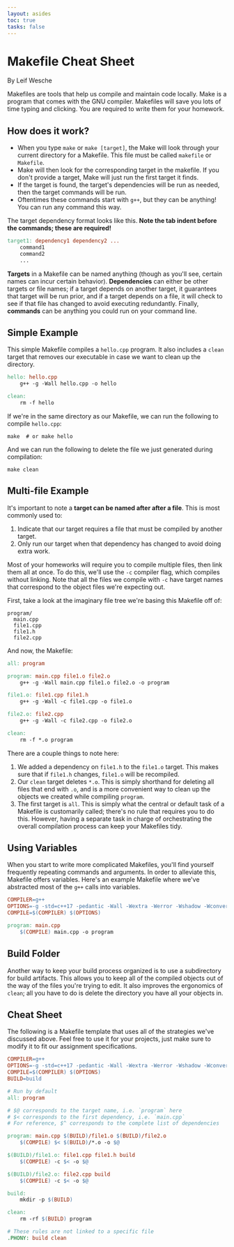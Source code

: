 ```yaml
---
layout: asides
toc: true
tasks: false
---
```


# Makefile Cheat Sheet

By Leif Wesche

Makefiles are tools that help us compile and maintain code locally.
Make is a program that comes with the GNU compiler.
Makefiles will save you lots of time typing and clicking. 
You are required to write them for your homework. 

## How does it work?
 
- When you type `make` or `make [target]`, the Make will look through your current directory for a Makefile.
  This file must be called `makefile` or `Makefile`.
- Make will then look for the corresponding target in the makefile.
  If you don't provide a target, Make will just run the first target it finds.
- If the target is found, the target's dependencies will be run as needed, then the target commands will be run. 
- Oftentimes these commands start with `g++`, but they can be anything!
  You can run any command this way.
  
The target dependency format looks like this. 
**Note the tab indent before the commands; these are required!**
  
```makefile
target1: dependency1 dependency2 ...
	command1
	command2
	...
```

**Targets** in a Makefile can be named anything (though as you'll see, certain names can incur certain behavior).
**Dependencies** can either be other targets or file names; if a target depends on another target, it guarantees that target will be run prior, and if a target depends on a file, it will check to see if that file has changed to avoid executing redundantly.
Finally, **commands** can be anything you could run on your command line.

## Simple Example

This simple Makefile compiles a `hello.cpp` program.
It also includes a `clean` target that removes our executable in case we want to clean up the directory.

```makefile
hello: hello.cpp
	g++ -g -Wall hello.cpp -o hello

clean:
	rm -f hello
```

If we're in the same directory as our Makefile, we can run the following to compile `hello.cpp`:

```shell
make  # or make hello
```

And we can run the following to delete the file we just generated during compilation:

```shell
make clean
```

## Multi-file Example

It's important to note a **target can be named after after a file**.
This is most commonly used to:

1. Indicate that our target requires a file that must be compiled by another target.
2. Only run our target when that dependency has changed to avoid doing extra work.

Most of your homeworks will require you to compile multiple files, then link them all at once.
To do this, we'll use the `-c` compiler flag, which compiles without linking.
Note that all the files we compile with `-c` have target names that correspond to the object files we're expecting out.

First, take a look at the imaginary file tree we're basing this Makefile off of:

```
program/
  main.cpp
  file1.cpp
  file1.h
  file2.cpp
```

And now, the Makefile:

```makefile
all: program

program: main.cpp file1.o file2.o
	g++ -g -Wall main.cpp file1.o file2.o -o program

file1.o: file1.cpp file1.h
	g++ -g -Wall -c file1.cpp -o file1.o

file2.o: file2.cpp
	g++ -g -Wall -c file2.cpp -o file2.o

clean:
	rm -f *.o program
```

There are a couple things to note here:

1. We added a dependency on `file1.h` to the `file1.o` target.
   This makes sure that if `file1.h` changes, `file1.o` will be recompiled.
2. Our `clean` target deletes `*.o`. 
   This is simply shorthand for deleting all files that end with `.o`, and is a more convenient way to clean up the objects we created while compiling `program`.
3. The first target is `all`.
   This is simply what the central or default task of a Makefile is customarily called; there's no rule that requires you to do this.
   However, having a separate task in charge of orchestrating the overall compilation process can keep your Makefiles tidy.

## Using Variables

When you start to write more complicated Makefiles, you'll find yourself frequently repeating commands and arguments.
In order to alleviate this, Makefile offers variables.
Here's an example Makefile where we've abstracted most of the `g++` calls into variables.

```makefile
COMPILER=g++
OPTIONS=-g -std=c++17 -pedantic -Wall -Wextra -Werror -Wshadow -Wconversion -Wunreachable-code
COMPILE=$(COMPILER) $(OPTIONS)

program: main.cpp
	$(COMPILE) main.cpp -o program
```

## Build Folder

Another way to keep your build process organized is to use a subdirectory for build artifacts.
This allows you to keep all of the compiled objects out of the way of the files you're trying to edit.
It also improves the ergonomics of `clean`; all you have to do is delete the directory you have all your objects in.

## Cheat Sheet

The following is a Makefile template that uses all of the strategies we've discussed above.
Feel free to use it for your projects, just make sure to modify it to fit our assignment specifications.

```makefile
COMPILER=g++
OPTIONS=-g -std=c++17 -pedantic -Wall -Wextra -Werror -Wshadow -Wconversion -Wunreachable-code
COMPILE=$(COMPILER) $(OPTIONS)
BUILD=build

# Run by default
all: program

# $@ corresponds to the target name, i.e. `program` here
# $< corresponds to the first dependency, i.e. `main.cpp`
# For reference, $^ corresponds to the complete list of dependencies

program: main.cpp $(BUILD)/file1.o $(BUILD)/file2.o
	$(COMPILE) $< $(BUILD)/*.o -o $@

$(BUILD)/file1.o: file1.cpp file1.h build
	$(COMPILE) -c $< -o $@

$(BUILD)/file2.o: file2.cpp build
	$(COMPILE) -c $< -o $@

build:
	mkdir -p $(BUILD)

clean:
	rm -rf $(BUILD) program

# These rules are not linked to a specific file
.PHONY: build clean
```
